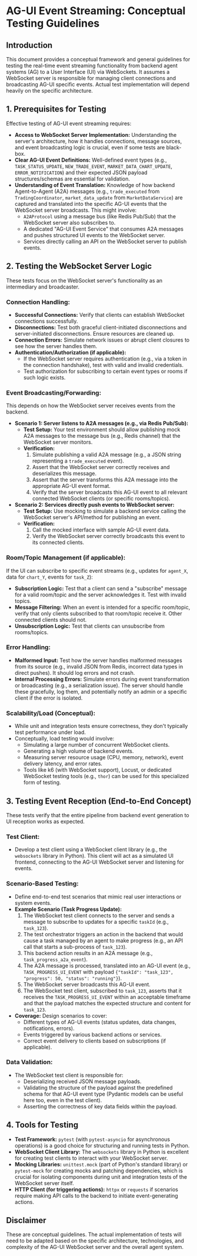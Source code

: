 # AG-UI Event Streaming: Conceptual Testing Guidelines

## Introduction

This document provides a conceptual framework and general guidelines for testing the real-time event streaming functionality from backend agent systems (AG) to a User Interface (UI) via WebSockets. It assumes a WebSocket server is responsible for managing client connections and broadcasting AG-UI specific events. Actual test implementation will depend heavily on the specific architecture.

## 1. Prerequisites for Testing

Effective testing of AG-UI event streaming requires:

*   **Access to WebSocket Server Implementation:** Understanding the server's architecture, how it handles connections, message sources, and event broadcasting logic is crucial, even if some tests are black-box.
*   **Clear AG-UI Event Definitions:** Well-defined event types (e.g., `TASK_STATUS_UPDATE`, `NEW_TRADE_EVENT`, `MARKET_DATA_CHART_UPDATE`, `ERROR_NOTIFICATION`) and their expected JSON payload structures/schemas are essential for validation.
*   **Understanding of Event Translation:** Knowledge of how backend Agent-to-Agent (A2A) messages (e.g., `trade_executed` from `TradingCoordinator`, `market_data_update` from `MarketDataService`) are captured and translated into the specific AG-UI events that the WebSocket server broadcasts. This might involve:
    *   `A2AProtocol` using a message bus (like Redis Pub/Sub) that the WebSocket server also subscribes to.
    *   A dedicated "AG-UI Event Service" that consumes A2A messages and pushes structured UI events to the WebSocket server.
    *   Services directly calling an API on the WebSocket server to publish events.

## 2. Testing the WebSocket Server Logic

These tests focus on the WebSocket server's functionality as an intermediary and broadcaster.

### Connection Handling:
*   **Successful Connections:** Verify that clients can establish WebSocket connections successfully.
*   **Disconnections:** Test both graceful client-initiated disconnections and server-initiated disconnections. Ensure resources are cleaned up.
*   **Connection Errors:** Simulate network issues or abrupt client closures to see how the server handles them.
*   **Authentication/Authorization (if applicable):**
    *   If the WebSocket server requires authentication (e.g., via a token in the connection handshake), test with valid and invalid credentials.
    *   Test authorization for subscribing to certain event types or rooms if such logic exists.

### Event Broadcasting/Forwarding:
This depends on how the WebSocket server receives events from the backend.

*   **Scenario 1: Server listens to A2A messages (e.g., via Redis Pub/Sub):**
    *   **Test Setup:** Your test environment should allow publishing mock A2A messages to the message bus (e.g., Redis channel) that the WebSocket server monitors.
    *   **Verification:**
        1.  Simulate publishing a valid A2A message (e.g., a JSON string representing a `trade_executed` event).
        2.  Assert that the WebSocket server correctly receives and deserializes this message.
        3.  Assert that the server transforms this A2A message into the appropriate AG-UI event format.
        4.  Verify that the server broadcasts this AG-UI event to all relevant connected WebSocket clients (or specific rooms/topics).
*   **Scenario 2: Services directly push events to WebSocket server:**
    *   **Test Setup:** Use mocking to simulate a backend service calling the WebSocket server's API/method for publishing an event.
    *   **Verification:**
        1.  Call the mocked interface with sample AG-UI event data.
        2.  Verify the WebSocket server correctly broadcasts this event to its connected clients.

### Room/Topic Management (if applicable):
If the UI can subscribe to specific event streams (e.g., updates for `agent_X`, data for `chart_Y`, events for `task_Z`):
*   **Subscription Logic:** Test that a client can send a "subscribe" message for a valid room/topic and the server acknowledges it. Test with invalid topics.
*   **Message Filtering:** When an event is intended for a specific room/topic, verify that only clients subscribed to that room/topic receive it. Other connected clients should not.
*   **Unsubscription Logic:** Test that clients can unsubscribe from rooms/topics.

### Error Handling:
*   **Malformed Input:** Test how the server handles malformed messages from its source (e.g., invalid JSON from Redis, incorrect data types in direct pushes). It should log errors and not crash.
*   **Internal Processing Errors:** Simulate errors during event transformation or broadcasting (e.g., a serialization issue). The server should handle these gracefully, log them, and potentially notify an admin or a specific client if the error is isolated.

### Scalability/Load (Conceptual):
*   While unit and integration tests ensure correctness, they don't typically test performance under load.
*   Conceptually, load testing would involve:
    *   Simulating a large number of concurrent WebSocket clients.
    *   Generating a high volume of backend events.
    *   Measuring server resource usage (CPU, memory, network), event delivery latency, and error rates.
    *   Tools like k6 (with WebSocket support), Locust, or dedicated WebSocket testing tools (e.g., `thor`) can be used for this specialized form of testing.

## 3. Testing Event Reception (End-to-End Concept)

These tests verify that the entire pipeline from backend event generation to UI reception works as expected.

### Test Client:
*   Develop a test client using a WebSocket client library (e.g., the `websockets` library in Python). This client will act as a simulated UI frontend, connecting to the AG-UI WebSocket server and listening for events.

### Scenario-Based Testing:
*   Define end-to-end test scenarios that mimic real user interactions or system events.
*   **Example Scenario (Task Progress Update):**
    1.  The WebSocket test client connects to the server and sends a message to subscribe to updates for a specific `taskId` (e.g., `task_123`).
    2.  The test orchestrator triggers an action in the backend that would cause a task managed by an agent to make progress (e.g., an API call that starts a sub-process of `task_123`).
    3.  This backend action results in an A2A message (e.g., `task_progress_a2a_event`).
    4.  The A2A message is processed, translated into an AG-UI event (e.g., `TASK_PROGRESS_UI_EVENT` with payload `{"taskId": "task_123", "progress": 50, "status": "running"}`).
    5.  The WebSocket server broadcasts this AG-UI event.
    6.  The WebSocket test client, subscribed to `task_123`, asserts that it receives the `TASK_PROGRESS_UI_EVENT` within an acceptable timeframe and that the payload matches the expected structure and content for `task_123`.
*   **Coverage:** Design scenarios to cover:
    *   Different types of AG-UI events (status updates, data changes, notifications, errors).
    *   Events triggered by various backend actions or services.
    *   Correct event delivery to clients based on subscriptions (if applicable).

### Data Validation:
*   The WebSocket test client is responsible for:
    *   Deserializing received JSON message payloads.
    *   Validating the structure of the payload against the predefined schema for that AG-UI event type (Pydantic models can be useful here too, even in the test client).
    *   Asserting the correctness of key data fields within the payload.

## 4. Tools for Testing

*   **Test Framework:** `pytest` (with `pytest-asyncio` for asynchronous operations) is a good choice for structuring and running tests in Python.
*   **WebSocket Client Library:** The `websockets` library in Python is excellent for creating test clients to interact with your WebSocket server.
*   **Mocking Libraries:** `unittest.mock` (part of Python's standard library) or `pytest-mock` for creating mocks and patching dependencies, which is crucial for isolating components during unit and integration tests of the WebSocket server itself.
*   **HTTP Client (for triggering actions):** `httpx` or `requests` if scenarios require making API calls to the backend to initiate event-generating actions.

## Disclaimer

These are conceptual guidelines. The actual implementation of tests will need to be adapted based on the specific architecture, technologies, and complexity of the AG-UI WebSocket server and the overall agent system.
